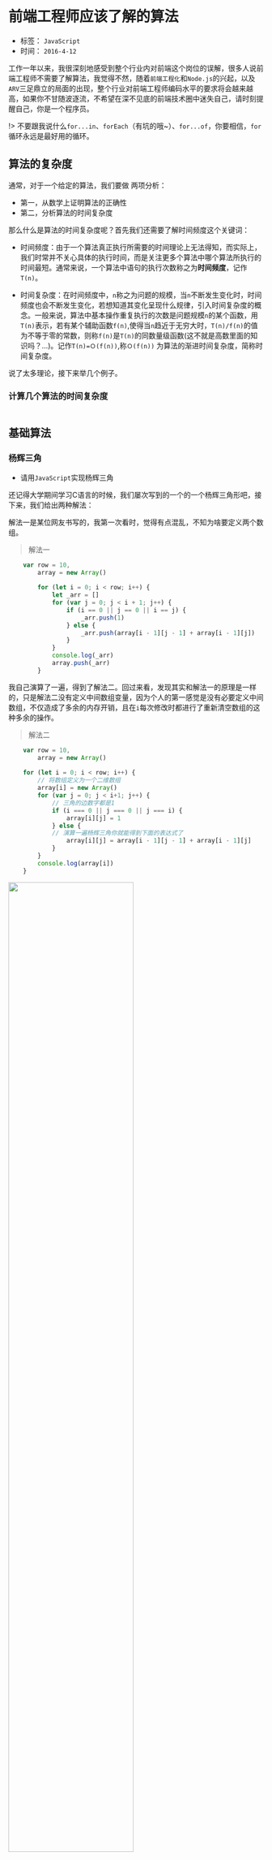 # 前端工程师应该了解的算法
- 标签： `JavaScript`
- 时间： `2016-4-12`

工作一年以来，我很深刻地感受到整个行业内对前端这个岗位的误解，很多人说前端工程师不需要了解算法，我觉得不然，随着`前端工程化`和`Node.js`的兴起，以及`ARV`三足鼎立的局面的出现，整个行业对前端工程师编码水平的要求将会越来越高，如果你不甘随波逐流，不希望在深不见底的前端技术圈中迷失自己，请时刻提醒自己，你是一个程序员。

!> 不要跟我说什么`for...in`、`forEach`（有坑的哦~）、`for...of`，你要相信，`for`循环永远是最好用的循环。

## 算法的复杂度

通常，对于一个给定的算法，我们要做 两项分析：

- 第一，从数学上证明算法的正确性
- 第二，分析算法的时间复杂度

那么什么是算法的时间复杂度呢？首先我们还需要了解时间频度这个关键词：

- 时间频度：由于一个算法真正执行所需要的时间理论上无法得知，而实际上，我们时常并不关心具体的执行时间，而是关注更多个算法中哪个算法所执行的时间最短。通常来说，一个算法中语句的执行次数称之为**时间频度**，记作`T(n)`。

- 时间复杂度：在时间频度中，`n`称之为问题的规模，当`n`不断发生变化时，时间频度也会不断发生变化，若想知道其变化呈现什么规律，引入时间复杂度的概念。一般来说，算法中基本操作重复执行的次数是问题规模`n`的某个函数，用`T(n)`表示，若有某个辅助函数`f(n)`,使得当`n`趋近于无穷大时，`T(n)/f(n)`的值为不等于零的常数，则称`f(n)`是`T(n)`的同数量级函数(这不就是高数里面的知识吗？...)。记作`T(n)=Ｏ(f(n))`,称`Ｏ(f(n))` 为算法的渐进时间复杂度，简称时间复杂度。

说了太多理论，接下来举几个例子。

### 计算几个算法的时间复杂度




```

```

## 基础算法



### 杨辉三角

- 请用`JavaScript`实现杨辉三角

还记得大学期间学习C语言的时候，我们屡次写到的一个的一个杨辉三角形吧，接下来，我们给出两种解法：

解法一是某位网友书写的，我第一次看时，觉得有点混乱，不知为啥要定义两个数组。

> 解法一

```js
    var row = 10,
        array = new Array()
        
        for (let i = 0; i < row; i++) {
            let _arr = []
            for (var j = 0; j < i + 1; j++) {
                if (i == 0 || j == 0 || i == j) {
                    _arr.push(1)
                } else {
                    _arr.push(array[i - 1][j - 1] + array[i - 1][j])
                }
            }
            console.log(_arr)
            array.push(_arr)
        }
```

我自己演算了一遍，得到了解法二。回过来看，发现其实和解法一的原理是一样的，只是解法二没有定义中间数组变量，因为个人的第一感觉是没有必要定义中间数组，不仅造成了多余的内存开销，且在`i`每次修改时都进行了重新清空数组的这种多余的操作。

> 解法二

```js
    var row = 10,
        array = new Array()
        
    for (let i = 0; i < row; i++) {
        // 将数组定义为一个二维数组
        array[i] = new Array()
        for (var j = 0; j < i+1; j++) {
            // 三角的边数字都是1
            if (i === 0 || j === 0 || j === i) {
                array[i][j] = 1
            } else {
            // 演算一遍杨辉三角你就能得到下面的表达式了    
                array[i][j] = array[i - 1][j - 1] + array[i - 1][j]
            }
        }
        console.log(array[i])
    }
```

<img style="width: 70%" src="./JavaScript/img/js-03.png" alt="">

作为一名入职近一年的前端，深知算法在工作用到的场合相对较少，但还是要多练习！千万不要偷懒！此外，也算是一名老程序员了，网友的答案也请带着参考的角度去看，可以尝试着自己先去完成，再来对比优劣。


## 尾递归

!> 待完成


## 排序算法

排序应该是一个合格的程序员算法的基础了，接下来，我们好好探讨一下。

### 插入排序

插入排序的原理(假设待排序的数组的长度为`l`)：

- 第1次查找，从`0->l`,找到`max`放到`l-1`处
- 第2次查找，从`0->l-1`,找到`max`放到`l-2`处
- 第3次查找，从`0->l-2`,找到`max`放到`l-3`处

依次类推... 于是，我们很快能对以下样题做出解答：

!> 将以下数组进行排序：`[132, 43, 154, 76, 23]`

```js
    var source = [132, 43, 154, 76, 23]

    function sort(arr) {
        var l = arr.length
        for (var i = 0; i < l - 1; i++) {
            var index = 0
            for (var j = 1; j < l - i; j++) {
                if (arr[index] < arr[j]) {
                    index = j
                }
            }
            var temp = arr[l - i - 1]
            arr[l - i - 1] = arr[index]
            arr[index] = temp
        }
        return arr
    }

    console.log(sort(source))
```



### 冒泡排序

冒泡排序的原理其实十分简单，依次比较前后两个

```js
    var source = [132, 43, 154, 76, 23, 1, 0.5, 19]

    function sort(arr) {
        for (var i = 0; i < arr.length; i++) {
            for (var j = 0; j < arr.length - 1; j++) {
                if (arr[j] > arr[j + 1]) {
                    var temp = arr[j + 1]
                    arr[j + 1] = arr[j]
                    arr[j] = temp
                }
            }
        }
        return arr;
    }

    console.log(sort(source))
```

### 选择排序
- 待完成

### 快速排序

快排的原理很简单：

1. 在数据集合中，选择一个元素作为基准
2. 小于基准的移到左边，大于基准的移到右边
3. 对基准左右的两个子集，不断重复第一步和第二步，直到所有子集只剩下一个元素为止。

```js
    var source = [132, 43, 154, 76, 23, 1, 0.5]

    function quickSort(arr) {
        if(arr.length <= 1){
            return arr
        }
        var centerIndex = Math.floor(arr.length/2)
	    var center = arr.splice(centerIndex, 1)[0]
	    var left = []
	    var right = []
	    for(var i = 0; i< arr.length; i++){
	        if(arr[i]<center){
	            left.push(arr[i])
	        } else {
	            right.push(arr[i])
	        }
	    }
	    return quickSort(left).concat([center], quickSort(right))
    }
```








最后，推荐一个演示各种排序的在线网站：[jsdo.it](http://jsdo.it/norahiko/oxIy/fullscreen)




